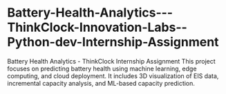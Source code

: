 # Battery-Health-Analytics---ThinkClock-Innovation-Labs--Python-dev-Internship-Assignment
Battery Health Analytics - ThinkClock Internship Assignment  This project focuses on predicting battery health using machine learning, edge computing, and cloud deployment. It includes 3D visualization of EIS data, incremental capacity analysis, and ML-based capacity prediction.
